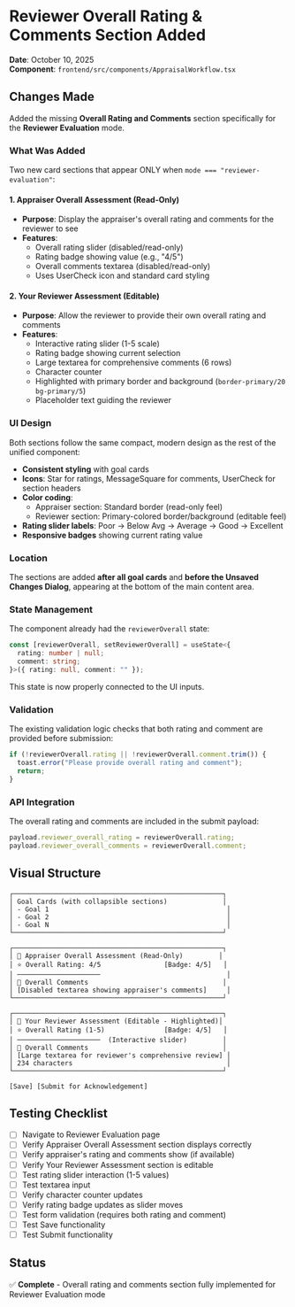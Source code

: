 # Reviewer Overall Rating & Comments Section Added

**Date**: October 10, 2025  
**Component**: `frontend/src/components/AppraisalWorkflow.tsx`

## Changes Made

Added the missing **Overall Rating and Comments** section specifically for the **Reviewer Evaluation** mode.

### What Was Added

Two new card sections that appear ONLY when `mode === "reviewer-evaluation"`:

#### 1. Appraiser Overall Assessment (Read-Only)

- **Purpose**: Display the appraiser's overall rating and comments for the reviewer to see
- **Features**:
  - Overall rating slider (disabled/read-only)
  - Rating badge showing value (e.g., "4/5")
  - Overall comments textarea (disabled/read-only)
  - Uses UserCheck icon and standard card styling

#### 2. Your Reviewer Assessment (Editable)

- **Purpose**: Allow the reviewer to provide their own overall rating and comments
- **Features**:
  - Interactive rating slider (1-5 scale)
  - Rating badge showing current selection
  - Large textarea for comprehensive comments (6 rows)
  - Character counter
  - Highlighted with primary border and background (`border-primary/20 bg-primary/5`)
  - Placeholder text guiding the reviewer

### UI Design

Both sections follow the same compact, modern design as the rest of the unified component:

- **Consistent styling** with goal cards
- **Icons**: Star for ratings, MessageSquare for comments, UserCheck for section headers
- **Color coding**:
  - Appraiser section: Standard border (read-only feel)
  - Reviewer section: Primary-colored border/background (editable feel)
- **Rating slider labels**: Poor → Below Avg → Average → Good → Excellent
- **Responsive badges** showing current rating value

### Location

The sections are added **after all goal cards** and **before the Unsaved Changes Dialog**, appearing at the bottom of the main content area.

### State Management

The component already had the `reviewerOverall` state:

```typescript
const [reviewerOverall, setReviewerOverall] = useState<{
  rating: number | null;
  comment: string;
}>({ rating: null, comment: "" });
```

This state is now properly connected to the UI inputs.

### Validation

The existing validation logic checks that both rating and comment are provided before submission:

```typescript
if (!reviewerOverall.rating || !reviewerOverall.comment.trim()) {
  toast.error("Please provide overall rating and comment");
  return;
}
```

### API Integration

The overall rating and comments are included in the submit payload:

```typescript
payload.reviewer_overall_rating = reviewerOverall.rating;
payload.reviewer_overall_comments = reviewerOverall.comment;
```

## Visual Structure

```
┌─────────────────────────────────────────────────────┐
│ Goal Cards (with collapsible sections)              │
│ - Goal 1                                             │
│ - Goal 2                                             │
│ - Goal N                                             │
└─────────────────────────────────────────────────────┘

┌─────────────────────────────────────────────────────┐
│ 👤 Appraiser Overall Assessment (Read-Only)         │
│ ⭐ Overall Rating: 4/5                [Badge: 4/5]   │
│ ─────────────────────                                │
│ 💬 Overall Comments                                  │
│ [Disabled textarea showing appraiser's comments]     │
└─────────────────────────────────────────────────────┘

┌─────────────────────────────────────────────────────┐
│ 👤 Your Reviewer Assessment (Editable - Highlighted)│
│ ⭐ Overall Rating (1-5)               [Badge: 4/5]   │
│ ─────────────────────  (Interactive slider)         │
│ 💬 Overall Comments                                  │
│ [Large textarea for reviewer's comprehensive review] │
│ 234 characters                                       │
└─────────────────────────────────────────────────────┘

[Save] [Submit for Acknowledgement]
```

## Testing Checklist

- [ ] Navigate to Reviewer Evaluation page
- [ ] Verify Appraiser Overall Assessment section displays correctly
- [ ] Verify appraiser's rating and comments show (if available)
- [ ] Verify Your Reviewer Assessment section is editable
- [ ] Test rating slider interaction (1-5 values)
- [ ] Test textarea input
- [ ] Verify character counter updates
- [ ] Verify rating badge updates as slider moves
- [ ] Test form validation (requires both rating and comment)
- [ ] Test Save functionality
- [ ] Test Submit functionality

## Status

✅ **Complete** - Overall rating and comments section fully implemented for Reviewer Evaluation mode

